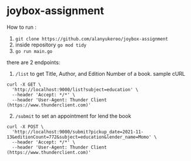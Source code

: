 # joybox-assignment

How to run :
1. ``git clone https://github.com/alanyukeroo/joybox-assignment``
2. inside repository ``go mod tidy``
3. ``go run main.go``


there are 2 endpoints:
1. ``/list`` to get Title, Author, and Edition Number of a book.
sample cURL
```
curl -X GET \
  'http://localhost:9000/list?subject=education' \
  --header 'Accept: */*' \
  --header 'User-Agent: Thunder Client (https://www.thunderclient.com)'
```

2. ``/submit`` to set an appointment for lend the book
```
curl -X POST \
  'http://localhost:9000/submit?pickup_date=2021-11-13&editionCount=772&subject=education&lender_name=Momo' \
  --header 'Accept: */*' \
  --header 'User-Agent: Thunder Client (https://www.thunderclient.com)'
```
